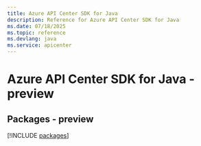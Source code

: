 ```yaml
---
title: Azure API Center SDK for Java
description: Reference for Azure API Center SDK for Java
ms.date: 07/18/2025
ms.topic: reference
ms.devlang: java
ms.service: apicenter
---
```

# Azure API Center SDK for Java - preview
## Packages - preview
[!INCLUDE [packages](api-center-index.md)]